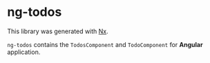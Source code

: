 # ng-todos

This library was generated with [Nx](https://nx.dev).

`ng-todos` contains the `TodosComponent` and `TodoComponent` for **Angular** application.
